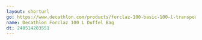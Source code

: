 ```yaml
---
layout: shorturl
go: https://www.decathlon.com/products/forclaz-100-basic-100-l-transport-backpacking-duffel-bag-324543?variant=39301827690558#product-features
name: Decathlon Forclaz 100 L Duffel Bag
dt: 240514203551
---
```

